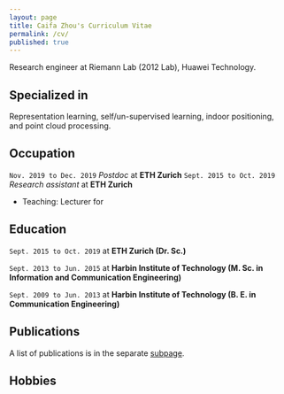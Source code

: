 ```yaml
---
layout: page
title: Caifa Zhou's Curriculum Vitae
permalink: /cv/
published: true
---
```


Research engineer at Riemann Lab (2012 Lab), Huawei Technology.

## Specialized in
Representation learning, self/un-supervised learning, indoor positioning, and point cloud processing.

## Occupation
`Nov. 2019 to Dec. 2019` *Postdoc* at **ETH Zurich**
`Sept. 2015 to Oct. 2019` *Research assistant* at **ETH Zurich**
  - Teaching: Lecturer for  

## Education
`Sept. 2015 to Oct. 2019` at __ETH Zurich (Dr. Sc.)__

`Sept. 2013 to Jun. 2015` at __Harbin Institute of Technology (M. Sc. in Information and Communication Engineering)__

`Sept. 2009 to Jun. 2013` at __Harbin Institute of Technology (B. E. in Communication Engineering)__

## Publications
A list of publications is in the separate [subpage](https://caifazhou.github.io/publications/).

## Hobbies
